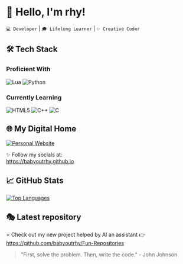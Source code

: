 # 👋 Hello, I'm rhy!

`💻 Developer` | `🎓 Lifelong Learner` | `✨ Creative Coder`

## 🛠️ Tech Stack
### Proficient With
![Lua](https://img.shields.io/badge/Lua-2C2D72?style=for-the-badge&logo=lua&logoColor=white)
![Python](https://img.shields.io/badge/Python-3776AB?style=for-the-badge&logo=python&logoColor=white)

### Currently Learning
![HTML5](https://img.shields.io/badge/HTML5-E34F26?style=for-the-badge&logo=html5&logoColor=white)
![C++](https://img.shields.io/badge/C++-00599C?style=for-the-badge&logo=c%2B%2B&logoColor=white)
![C](https://img.shields.io/badge/C-00599C?style=for-the-badge&logo=c&logoColor=white)

## 🌐 My Digital Home
[![Personal Website](https://img.shields.io/badge/Visit_My_Website-FF4088?style=for-the-badge&logo=github&logoColor=white)](https://babyoutrhy.github.io)

✨ Follow my socials at:  
https://babyoutrhy.github.io

## 📈 GitHub Stats
[![Top Languages](https://github-readme-stats.vercel.app/api/top-langs/?username=babyoutrhy&layout=compact&theme=radical)](https://github.com/babyoutrhy)

## 🎭 Latest repository
⭐ Check out my new project helped by AI an assistant 👉
https://github.com/babyoutrhy/Fun-Repositories

> "First, solve the problem. Then, write the code." - John Johnson
